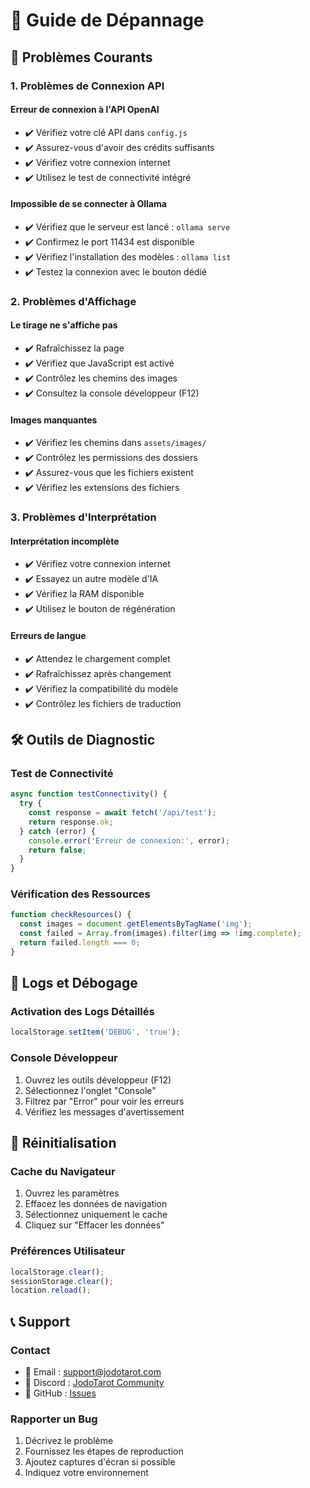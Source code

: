 # 🔧 Guide de Dépannage

## 🚨 Problèmes Courants

### 1. Problèmes de Connexion API

#### Erreur de connexion à l'API OpenAI
- ✔️ Vérifiez votre clé API dans `config.js`
- ✔️ Assurez-vous d'avoir des crédits suffisants
- ✔️ Vérifiez votre connexion internet
- ✔️ Utilisez le test de connectivité intégré

#### Impossible de se connecter à Ollama
- ✔️ Vérifiez que le serveur est lancé : `ollama serve`
- ✔️ Confirmez le port 11434 est disponible
- ✔️ Vérifiez l'installation des modèles : `ollama list`
- ✔️ Testez la connexion avec le bouton dédié

### 2. Problèmes d'Affichage

#### Le tirage ne s'affiche pas
- ✔️ Rafraîchissez la page
- ✔️ Vérifiez que JavaScript est activé
- ✔️ Contrôlez les chemins des images
- ✔️ Consultez la console développeur (F12)

#### Images manquantes
- ✔️ Vérifiez les chemins dans `assets/images/`
- ✔️ Contrôlez les permissions des dossiers
- ✔️ Assurez-vous que les fichiers existent
- ✔️ Vérifiez les extensions des fichiers

### 3. Problèmes d'Interprétation

#### Interprétation incomplète
- ✔️ Vérifiez votre connexion internet
- ✔️ Essayez un autre modèle d'IA
- ✔️ Vérifiez la RAM disponible
- ✔️ Utilisez le bouton de régénération

#### Erreurs de langue
- ✔️ Attendez le chargement complet
- ✔️ Rafraîchissez après changement
- ✔️ Vérifiez la compatibilité du modèle
- ✔️ Contrôlez les fichiers de traduction

## 🛠️ Outils de Diagnostic

### Test de Connectivité
```javascript
async function testConnectivity() {
  try {
    const response = await fetch('/api/test');
    return response.ok;
  } catch (error) {
    console.error('Erreur de connexion:', error);
    return false;
  }
}
```

### Vérification des Ressources
```javascript
function checkResources() {
  const images = document.getElementsByTagName('img');
  const failed = Array.from(images).filter(img => !img.complete);
  return failed.length === 0;
}
```

## 📝 Logs et Débogage

### Activation des Logs Détaillés
```javascript
localStorage.setItem('DEBUG', 'true');
```

### Console Développeur
1. Ouvrez les outils développeur (F12)
2. Sélectionnez l'onglet "Console"
3. Filtrez par "Error" pour voir les erreurs
4. Vérifiez les messages d'avertissement

## 🔄 Réinitialisation

### Cache du Navigateur
1. Ouvrez les paramètres
2. Effacez les données de navigation
3. Sélectionnez uniquement le cache
4. Cliquez sur "Effacer les données"

### Préférences Utilisateur
```javascript
localStorage.clear();
sessionStorage.clear();
location.reload();
```

## 📞 Support

### Contact
- 📧 Email : support@jodotarot.com
- 💬 Discord : [JodoTarot Community](https://discord.gg/jodotarot)
- 🐙 GitHub : [Issues](https://github.com/habib256/jodotarot/issues)

### Rapporter un Bug
1. Décrivez le problème
2. Fournissez les étapes de reproduction
3. Ajoutez captures d'écran si possible
4. Indiquez votre environnement 